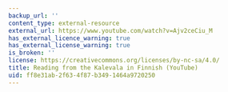 ```yaml
---
backup_url: ''
content_type: external-resource
external_url: https://www.youtube.com/watch?v=Ajv2ceCiu_M
has_external_licence_warning: true
has_external_license_warning: true
is_broken: ''
license: https://creativecommons.org/licenses/by-nc-sa/4.0/
title: Reading from the Kalevala in Finnish (YouTube)
uid: ff8e31ab-2f63-4f87-b349-1464a9720250
---
```

